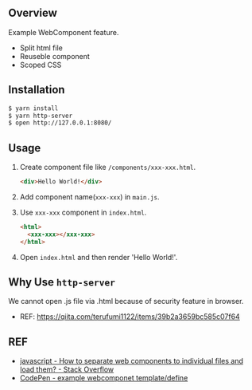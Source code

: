 ## Overview

Example WebComponent feature.

- Split html file
- Reuseble component
- Scoped CSS

## Installation

```zsh
$ yarn install
$ yarn http-server
$ open http://127.0.0.1:8080/
```

## Usage

1. Create component file like `/components/xxx-xxx.html`.

   ```html
   <div>Hello World!</div>
   ```

2. Add component name(`xxx-xxx`) in `main.js`.
3. Use `xxx-xxx` component in `index.html`.

   ```html
   <html>
     <xxx-xxx></xxx-xxx>
   </html>
   ```

4. Open `index.html` and then render 'Hello World!'.

## Why Use `http-server`

We cannot open .js file via .html because of security feature in browser.

- REF: https://qiita.com/terufumi1122/items/39b2a3659bc585c07f64

## REF

- [javascript - How to separate web components to individual files and load them? - Stack Overflow](https://stackoverflow.com/a/55081177/8842333)
- [CodePen - example webcomponet template/define](https://codepen.io/snamiki1212/pen/rNMEjrm?editors=1010)

